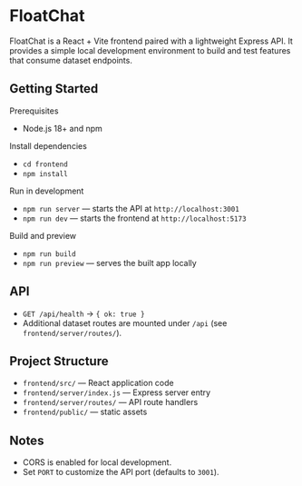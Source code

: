 # FloatChat

FloatChat is a React + Vite frontend paired with a lightweight Express API. It provides a simple local development environment to build and test features that consume dataset endpoints.

## Getting Started

Prerequisites
- Node.js 18+ and npm

Install dependencies
- `cd frontend`
- `npm install`

Run in development
- `npm run server` — starts the API at `http://localhost:3001`
- `npm run dev` — starts the frontend at `http://localhost:5173`

Build and preview
- `npm run build`
- `npm run preview` — serves the built app locally

## API

- `GET /api/health` → `{ ok: true }`
- Additional dataset routes are mounted under `/api` (see `frontend/server/routes/`).

## Project Structure

- `frontend/src/` — React application code
- `frontend/server/index.js` — Express server entry
- `frontend/server/routes/` — API route handlers
- `frontend/public/` — static assets

## Notes

- CORS is enabled for local development.
- Set `PORT` to customize the API port (defaults to `3001`).